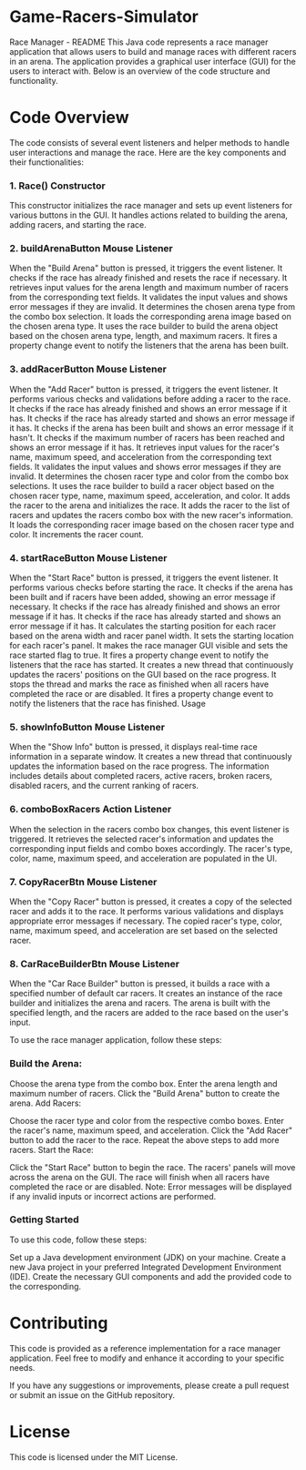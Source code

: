 # Game-Racers-Simulator
Race Manager - README
This Java code represents a race manager application that allows users to build and manage races with different racers in an arena. The application provides a graphical user interface (GUI) for the users to interact with. Below is an overview of the code structure and functionality.

# Code Overview
The code consists of several event listeners and helper methods to handle user interactions and manage the race. Here are the key components and their functionalities:

### 1. Race() Constructor
This constructor initializes the race manager and sets up event listeners for various buttons in the GUI.
It handles actions related to building the arena, adding racers, and starting the race.
### 2. buildArenaButton Mouse Listener
When the "Build Arena" button is pressed, it triggers the event listener.
It checks if the race has already finished and resets the race if necessary.
It retrieves input values for the arena length and maximum number of racers from the corresponding text fields.
It validates the input values and shows error messages if they are invalid.
It determines the chosen arena type from the combo box selection.
It loads the corresponding arena image based on the chosen arena type.
It uses the race builder to build the arena object based on the chosen arena type, length, and maximum racers.
It fires a property change event to notify the listeners that the arena has been built.
### 3. addRacerButton Mouse Listener
When the "Add Racer" button is pressed, it triggers the event listener.
It performs various checks and validations before adding a racer to the race.
It checks if the race has already finished and shows an error message if it has.
It checks if the race has already started and shows an error message if it has.
It checks if the arena has been built and shows an error message if it hasn't.
It checks if the maximum number of racers has been reached and shows an error message if it has.
It retrieves input values for the racer's name, maximum speed, and acceleration from the corresponding text fields.
It validates the input values and shows error messages if they are invalid.
It determines the chosen racer type and color from the combo box selections.
It uses the race builder to build a racer object based on the chosen racer type, name, maximum speed, acceleration, and color.
It adds the racer to the arena and initializes the race.
It adds the racer to the list of racers and updates the racers combo box with the new racer's information.
It loads the corresponding racer image based on the chosen racer type and color.
It increments the racer count.
### 4. startRaceButton Mouse Listener
When the "Start Race" button is pressed, it triggers the event listener.
It performs various checks before starting the race.
It checks if the arena has been built and if racers have been added, showing an error message if necessary.
It checks if the race has already finished and shows an error message if it has.
It checks if the race has already started and shows an error message if it has.
It calculates the starting position for each racer based on the arena width and racer panel width.
It sets the starting location for each racer's panel.
It makes the race manager GUI visible and sets the race started flag to true.
It fires a property change event to notify the listeners that the race has started.
It creates a new thread that continuously updates the racers' positions on the GUI based on the race progress.
It stops the thread and marks the race as finished when all racers have completed the race or are disabled.
It fires a property change event to notify the listeners that the race has finished.
Usage

### 5. showInfoButton Mouse Listener
When the "Show Info" button is pressed, it displays real-time race information in a separate window.
It creates a new thread that continuously updates the information based on the race progress.
The information includes details about completed racers, active racers, broken racers, disabled racers, and the current ranking of racers.
### 6. comboBoxRacers Action Listener
When the selection in the racers combo box changes, this event listener is triggered.
It retrieves the selected racer's information and updates the corresponding input fields and combo boxes accordingly.
The racer's type, color, name, maximum speed, and acceleration are populated in the UI.
### 7. CopyRacerBtn Mouse Listener
When the "Copy Racer" button is pressed, it creates a copy of the selected racer and adds it to the race.
It performs various validations and displays appropriate error messages if necessary.
The copied racer's type, color, name, maximum speed, and acceleration are set based on the selected racer.
### 8. CarRaceBuilderBtn Mouse Listener
When the "Car Race Builder" button is pressed, it builds a race with a specified number of default car racers.
It creates an instance of the race builder and initializes the arena and racers.
The arena is built with the specified length, and the racers are added to the race based on the user's input.


To use the race manager application, follow these steps:

### Build the Arena:

Choose the arena type from the combo box.
Enter the arena length and maximum number of racers.
Click the "Build Arena" button to create the arena.
Add Racers:

Choose the racer type and color from the respective combo boxes.
Enter the racer's name, maximum speed, and acceleration.
Click the "Add Racer" button to add the racer to the race.
Repeat the above steps to add more racers.
Start the Race:

Click the "Start Race" button to begin the race.
The racers' panels will move across the arena on the GUI.
The race will finish when all racers have completed the race or are disabled.
Note: Error messages will be displayed if any invalid inputs or incorrect actions are performed.

### Getting Started
To use this code, follow these steps:

Set up a Java development environment (JDK) on your machine.
Create a new Java project in your preferred Integrated Development Environment (IDE).
Create the necessary GUI components and add the provided code to the corresponding.

# Contributing
This code is provided as a reference implementation for a race manager application. Feel free to modify and enhance it according to your specific needs.

If you have any suggestions or improvements, please create a pull request or submit an issue on the GitHub repository.

# License
This code is licensed under the MIT License.
